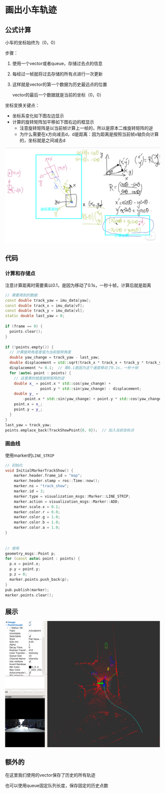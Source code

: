 # 画出小车轨迹

## 公式计算

小车的坐标始终为（0，0）

步骤：

1. 使用一个vector或者queue，存储过去点的信息

2. 每经过一帧就将过去存储的所有点进行一次更新

3. 这样就是vector的第一个数据为历史最远点的位置

   vector的最后一个数据就是当前的坐标（0，0）



坐标变换关键点：

- 坐标系变化如下图左边显示
- 计算的旋转矩阵加平移如下图右边的框显示
  - 注意旋转矩阵是以当前帧计算上一帧的，所以是原本二维旋转矩阵的逆
  - 为什么需要在x方向减去d，d是距离：因为距离是按照当前帧x轴负向计算的，坐标就是之间减去d



![image-20230405000823072](https://raw.githubusercontent.com/gxt-kt/picgo_pictures/master/image-20230405000823072.png)



## 代码

### 计算和存储点

注意计算距离时需要乘以0.1，是因为移动了0.1s，一秒十帧，计算后就是距离

```cpp
// 需要用到的数据
const double track_yaw = imu_data[yaw];
const double track_x = imu_data[vf];
const double track_y = imu_data[vl];
static double last_yaw = 0;

if (frame == 0) {
  points.clear();
}

if (!points.empty()) {
  // 计算旋转角度差值为当前旋转角度
  double yaw_change = track_yaw - last_yaw;
  double displacement = std::sqrt(track_x * track_x + track_y * track_y);
  displacement *= 0.1;  // 乘0.1是因为这个速度移动了0.1s，一秒十帧
  for (auto& point : points) {
    // 这里乘的就是旋转矩阵的逆
    double x_ = point.x * std::cos(yaw_change) +
                point.y * std::sin(yaw_change) - displacement;
    double y_ =
        -point.x * std::sin(yaw_change) + point.y * std::cos(yaw_change);
    point.x = x_;
    point.y = y_;
  }
}
last_yaw = track_yaw;
points.emplace_back(TrackShowPoint{0, 0});  // 加入当前坐标点
```



### 画曲线

使用marker的`LINE_STRIP`

```cpp
// 初始化
void InitialMarkerTrackShow() {
    marker.header.frame_id = "map";
    marker.header.stamp = ros::Time::now();
    marker.ns = "track_show";
    marker.id = 3;
    marker.type = visualization_msgs::Marker::LINE_STRIP;
    marker.action = visualization_msgs::Marker::ADD;
    marker.scale.x = 0.1;
    marker.color.r = 0.0;
    marker.color.g = 1.0;
    marker.color.b = 1.0;
    marker.color.a = 1.0;
}


// 使用
geometry_msgs::Point p;
for (const auto& point : points) {
  p.x = point.x;
  p.y = point.y;
  p.z = 0;
  marker.points.push_back(p);
}
pub.publish(marker);
marker.points.clear();

```



## 展示



![image-20230405095929615](https://github.com/gxt-kt/picgo_pictures/blob/master/image-20230405095929615.png)





## 额外的

在这里我们使用的vector保存了历史的所有轨迹

也可以使用queue固定队列长度，保存固定的历史点数